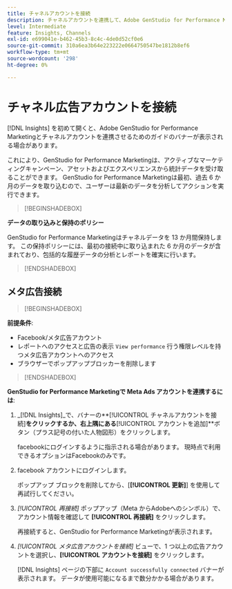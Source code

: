 ```yaml
---
title: チャネルアカウントを接続
description: チャネルアカウントを連携して、Adobe GenStudio for Performance Marketing マーケティングキャンペーンとアセットのパフォーマンスをモニタリングします。
level: Intermediate
feature: Insights, Channels
exl-id: e699041e-b462-45b3-8c4c-4de0d52cf0e6
source-git-commit: 310a6ea3b64e223222e0664750547be1812b8ef6
workflow-type: tm+mt
source-wordcount: '298'
ht-degree: 0%

---
```


# チャネル広告アカウントを接続

[!DNL Insights] を初めて開くと、Adobe GenStudio for Performance Marketingとチャネルアカウントを連携させるためのガイドのバナーが表示される場合があります。

これにより、GenStudio for Performance Marketingは、アクティブなマーケティングキャンペーン、アセットおよびエクスペリエンスから統計データを受け取ることができます。 GenStudio for Performance Marketingは最初、過去 6 か月のデータを取り込むので、ユーザーは最新のデータを分析してアクションを実行できます。

>[!BEGINSHADEBOX]

**データの取り込みと保持のポリシー**

GenStudio for Performance Marketingはチャネルデータを 13 か月間保持します。 この保持ポリシーには、最初の接続中に取り込まれた 6 か月のデータが含まれており、包括的な履歴データの分析とレポートを確実に行います。

>[!ENDSHADEBOX]

## メタ広告接続

>[!BEGINSHADEBOX]

**前提条件**:

- Facebook/メタ広告アカウント
- レポートへのアクセスと広告の表示 `View performance` 行う権限レベルを持つメタ広告アカウントへのアクセス
- ブラウザーでポップアップブロッカーを削除します

>[!ENDSHADEBOX]

**GenStudio for Performance Marketingで Meta Ads アカウントを連携するには**:

1. _[!DNL Insights]_で、バナーの&#x200B;**[!UICONTROL チャネルアカウントを接続]**をクリックするか、右上隅にある&#x200B;**[!UICONTROL アカウントを追加]**ボタン（プラス記号の付いた人物図形）をクリックします。

   facebookにログインするように指示される場合があります。 現時点で利用できるオプションはFacebookのみです。

1. facebook アカウントにログインします。

   ポップアップ ブロックを削除してから、[**[!UICONTROL 更新]**] を使用して再試行してください。

1. _[!UICONTROL 再接続]_ ポップアップ（Meta からAdobeへのシンボル）で、アカウント情報を確認して **[!UICONTROL 再接続]** をクリックします。

   再接続すると、GenStudio for Performance Marketingが表示されます。

1. _[!UICONTROL メタ広告アカウントを接続]_ ビューで、1 つ以上の広告アカウントを選択し、**[!UICONTROL アカウントを接続]** をクリックします。

   [!DNL Insights] ページの下部に `Account successfully connected` バナーが表示されます。 データが使用可能になるまで数分かかる場合があります。
